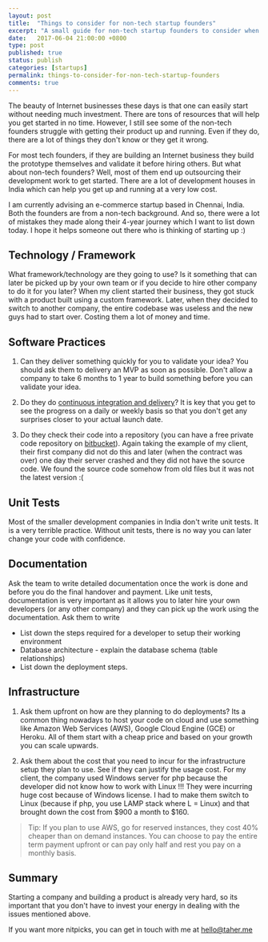```yaml
---
layout: post
title:  "Things to consider for non-tech startup founders"
excerpt: "A small guide for non-tech startup founders to consider when starting an online business"
date:   2017-06-04 21:00:00 +0800
type: post
published: true
status: publish
categories: [startups]
permalink: things-to-consider-for-non-tech-startup-founders
comments: true
---
```


The beauty of Internet businesses these days is that one can easily start without needing much investment. There are tons of resources that will help you get started in no time. However, I still see some of the non-tech founders struggle with getting their product up and running. Even if they do, there are a lot of things they don't know or they get it wrong. 

For most tech founders, if they are building an Internet business they build the prototype themselves and validate it before hiring others. But what about non-tech founders? Well, most of them end up outsourcing their development work to get started. There are a lot of development houses in India which can help you get up and running at a very low cost.

I am currently advising an e-commerce startup based in Chennai, India. Both the founders are from a non-tech background. And so, there were a lot of mistakes they made along their 4-year journey which I want to list down today. I hope it helps someone out there who is thinking of starting up :)

## Technology / Framework

What framework/technology are they going to use? Is it something that can later be picked up by your own team or if you decide to hire other company to do it for you later? When my client started their business, they got stuck with a product built using a custom framework. Later, when they decided to switch to another company, the entire codebase was useless and the new guys had to start over. Costing them a lot of money and time.

## Software Practices

1) Can they deliver something quickly for you to validate your idea? You should ask them to delivery an MVP as soon as possible. Don't allow a company to take 6 months to 1 year to build something before you can validate your idea.   
   
2) Do they do [continuous integration and delivery](https://en.wikipedia.org/wiki/Continuous_delivery)? It is key that you get to see the progress on a daily or weekly basis so that you don't get any surprises closer to your actual launch date.   
   
3) Do they check their code into a repository (you can have a free private code repository on [bitbucket](https://bitbucket.org/)). Again taking the example of my client, their first company did not do this and later (when the contract was over) one day their server crashed and they did not have the source code. We found the source code somehow from old files but it was not the latest version :(

## Unit Tests

Most of the smaller development companies in India don't write unit tests. It is a very terrible practice. Without unit tests, there is no way you can later change your code with confidence.

## Documentation

Ask the team to write detailed documentation once the work is done and before you do the final handover and payment. Like unit tests, documentation is very important as it allows you to later hire your own developers (or any other company) and they can pick up the work using the documentation. Ask them to write 

- List down the steps required for a developer to setup their working environment
- Database architecture - explain the database schema (table relationships)
- List down the deployment steps.

## Infrastructure

1) Ask them upfront on how are they planning to do deployments? Its a common thing nowadays to host your code on cloud and use something like Amazon Web Services (AWS), Google Cloud Engine (GCE) or Heroku. All of them start with a cheap price and based on your growth you can scale upwards.   
   
2) Ask them about the cost that you need to incur for the infrastructure setup they plan to use. See if they can justify the usage cost. For my client, the company used Windows server for php because the developer did not know how to work with Linux !!! They were incurring huge cost because of Windows license. I had to make them switch to Linux (because if php, you use LAMP stack where L = Linux) and that brought down the cost from $900 a month to $160.

> Tip: If you plan to use AWS, go for reserved instances, they cost 40% cheaper than on demand instances. You can choose to pay the entire term payment upfront or can pay only half and rest you pay on a monthly basis.

## Summary

Starting a company and building a product is already very hard, so its important that you don't have to invest your energy in dealing with the issues mentioned above.

If you want more nitpicks, you can get in touch with me at [hello@taher.me](mailto:hello@taher.me)
